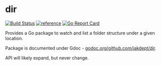 # dir

[![Build Status](https://travis-ci.org/jakdept/dir.svg?branch=master)](https://travis-ci.org/jakdept/dir)
[![reference](https://img.shields.io/badge/godoc-reference-blue.svg)](godoc.org/github.com/jakdept/dir)
[![Go Report Card](https://goreportcard.com/badge/github.com/jakdept/dir)](https://goreportcard.com/report/github.com/jakdept/dir)

Provides a Go package to watch and list a folder structure under a given location.

Package is documented under Gdoc - [godoc.org/github.com/jakdept/dir](godoc.org/github.com/jakdept/dir).

API will likely expand, but never change.
